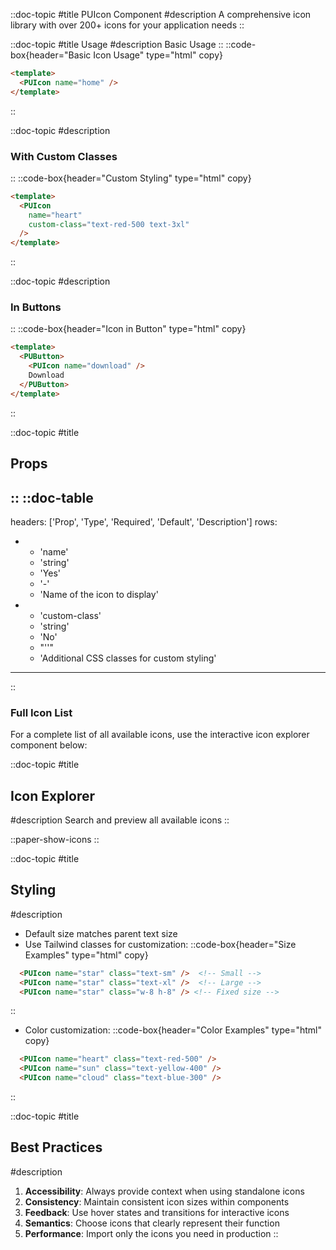 
::doc-topic
#title
PUIcon Component
#description
A comprehensive icon library with over 200+ icons for your application needs
::

::doc-topic
#title
Usage
#description
Basic Usage
::
::code-box{header="Basic Icon Usage" type="html" copy}
```html
<template>
  <PUIcon name="home" />
</template>
```
::

::doc-topic
#description
### With Custom Classes
::
::code-box{header="Custom Styling" type="html" copy}
```html
<template>
  <PUIcon 
    name="heart" 
    custom-class="text-red-500 text-3xl" 
  />
</template>
```
::

::doc-topic
#description
### In Buttons
::
::code-box{header="Icon in Button" type="html" copy}
```html
<template>
  <PUButton>
    <PUIcon name="download" />
    Download
  </PUButton>
</template>
```
::

::doc-topic
#title
## Props
::
::doc-table
---
headers: ['Prop', 'Type', 'Required', 'Default', 'Description']
rows:
  - - 'name'
    - 'string'
    - 'Yes'
    - '-'
    - 'Name of the icon to display'
  - - 'custom-class'
    - 'string'
    - 'No'
    - "''"
    - 'Additional CSS classes for custom styling'
---
::


### Full Icon List
For a complete list of all available icons, use the interactive icon explorer component below:

::doc-topic
#title
## Icon Explorer
#description
Search and preview all available icons
::

::paper-show-icons
::

::doc-topic
#title
## Styling
#description
- Default size matches parent text size
- Use Tailwind classes for customization:
::code-box{header="Size Examples" type="html" copy}
```html
  <PUIcon name="star" class="text-sm" />  <!-- Small -->
  <PUIcon name="star" class="text-xl" />  <!-- Large -->
  <PUIcon name="star" class="w-8 h-8" /> <!-- Fixed size -->
```
::
- Color customization:
::code-box{header="Color Examples" type="html" copy}
```html
  <PUIcon name="heart" class="text-red-500" />
  <PUIcon name="sun" class="text-yellow-400" />
  <PUIcon name="cloud" class="text-blue-300" />
```
::

::doc-topic
#title
## Best Practices
#description
1. **Accessibility**: Always provide context when using standalone icons
2. **Consistency**: Maintain consistent icon sizes within components
3. **Feedback**: Use hover states and transitions for interactive icons
4. **Semantics**: Choose icons that clearly represent their function
5. **Performance**: Import only the icons you need in production
::